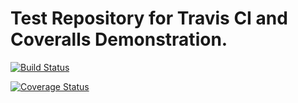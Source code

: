 # Test Repository for Travis CI and Coveralls Demonstration.

[![Build Status](https://travis-ci.org/lindseysbrown/cs207test.svg?branch=master)](https://travis-ci.org/lindseysbrown/cs207test)

[![Coverage Status](https://coveralls.io/repos/github/lindseysbrown/cs207test/badge.svg?branch=master&maxAge=0)](https://coveralls.io/github/lindseysbrown/cs207test?branch=master)
